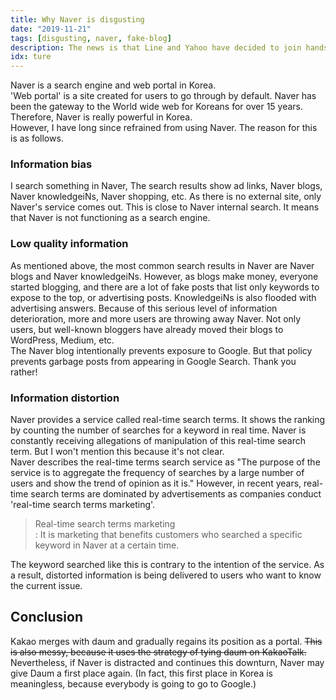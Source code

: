 ```yaml
---
title: Why Naver is disgusting
date: "2019-11-21"
tags: [disgusting, naver, fake-blog]
description: The news is that Line and Yahoo have decided to join hands in order to compete with Google, Amazon, Facebook and Apple. So I post my usual thoughts.
idx: ture
---
```


Naver is a search engine and web portal in Korea.  
'Web portal' is a site created for users to go through by default.
Naver has been the gateway to the World wide web for Koreans for over 15 years.
Therefore, Naver is really powerful in Korea.  
However, I have long since refrained from using Naver.
The reason for this is as follows.

### Information bias

I search something in Naver, The search results show ad links, Naver blogs, Naver knowledgeiNs, Naver shopping, etc.
As there is no external site, only Naver's service comes out.
This is close to Naver internal search.
It means that Naver is not functioning as a search engine.

### Low quality information

As mentioned above, the most common search results in Naver are Naver blogs and Naver knowledgeiNs.
However, as blogs make money, everyone started blogging, and there are a lot of fake posts that list only keywords to expose to the top, or advertising posts.
KnowledgeiNs is also flooded with advertising answers.
Because of this serious level of information deterioration, more and more users are throwing away Naver.
Not only users, but well-known bloggers have already moved their blogs to WordPress, Medium, etc.  
The Naver blog intentionally prevents exposure to Google.
But that policy prevents garbage posts from appearing in Google Search. Thank you rather!

### Information distortion

Naver provides a service called real-time search terms.
It shows the ranking by counting the number of searches for a keyword in real time.
Naver is constantly receiving allegations of manipulation of this real-time search term.
But I won't mention this because it's not clear.  
Naver describes the real-time terms search service as "The purpose of the service is to aggregate the frequency of searches by a large number of users and show the trend of opinion as it is."
However, in recent years, real-time search terms are dominated by advertisements as companies conduct 'real-time search terms marketing'.

> Real-time search terms marketing  
> : It is marketing that benefits customers who searched a specific keyword in Naver at a certain time.

The keyword searched like this is contrary to the intention of the service.
As a result, distorted information is being delivered to users who want to know the current issue.

## Conclusion

Kakao merges with daum and gradually regains its position as a portal.
~~This is also messy, because it uses the strategy of tying daum on KakaoTalk.~~
Nevertheless, if Naver is distracted and continues this downturn, Naver may give Daum a first place again.
(In fact, this first place in Korea is meaningless, because everybody is going to go to Google.)
